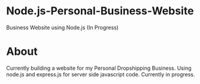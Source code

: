 # Node.js-Personal-Business-Website
Business Website using Node.js (In Progress)
# About
Currently building a website for my Personal Dropshipping Business. Using node.js and express.js for server side javascript code. Currently in progress.

